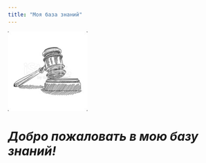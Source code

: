 ```yaml
---
title: "Моя база знаний"
---
```

![Описание картинки](./images/29c60c76796606d398d5a5311aeb3de21ef0eb7c_full.jpg)

# *Добро пожаловать в мою базу знаний!*